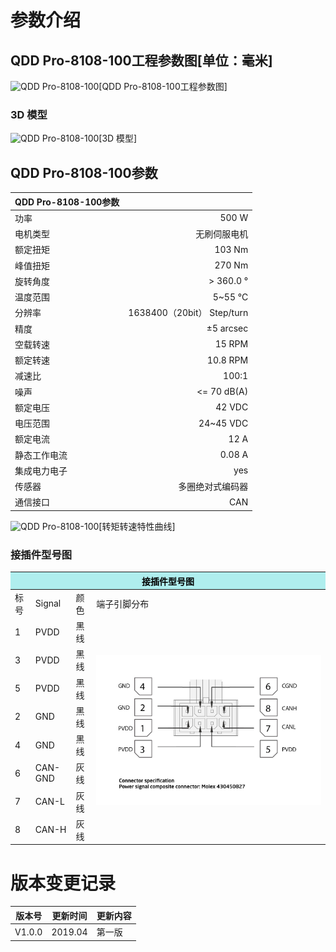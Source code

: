 # 参数介绍 
## QDD Pro-8108-100工程参数图[单位：毫米]
![QDD Pro-8108-100](   )[QDD Pro-8108-100工程参数图]
### 3D 模型
![QDD Pro-8108-100](   )[3D 模型]




## QDD Pro-8108-100参数

| QDD Pro-8108-100参数|   |     
| --------   | -----:  |
| 功率| 	500 W| 
| 电机类型	| 无刷伺服电机| 
| 额定扭矩	| 103 Nm| 
| 峰值扭矩	| 270 Nm| 
| 旋转角度	| > 360.0 °| 
| 温度范围	| 5~55 °C| 
| 分辨率	| 1638400（20bit） Step/turn| 
| 精度	| ±5 arcsec| 
| 空载转速	| 15 RPM| 
| 额定转速	| 10.8 RPM| 
| 减速比	| 100:1| 
| 噪声	| <= 70 dB(A)| 
| 额定电压	| 42 VDC| 
| 电压范围	| 24~45 VDC
| 额定电流	| 12 A| 
| 静态工作电流| 	0.08 A|  
| 集成电力电子|	yes|
| 传感器|	多圈绝对式编码器|
| 通信接口	|CAN|



![QDD Pro-8108-100](   )[转矩转速特性曲线]




### 接插件型号图
<table class="tableizer-table">
<thead><tr class="tableizer-firstrow"><th colspan="4" style="background: PaleTurquoise; color: black;width:800px">接插件型号图</th></tr></thead><tbody>
 <tr><td>标号</td><td>Signal</td><td>颜色</td><td >端子引脚分布</td></tr>
 <tr><td>1</td><td>PVDD</td><td>黑线</td><td rowspan="9"><img src="../img/配线2-2.png"></td></tr>
 <tr><td>3</td><td>PVDD</td><td>黑线</td></tr>
 <tr><td>5</td><td>PVDD</td><td>黑线</td></tr>
 <tr><td>2</td><td>GND</td><td>黑线</td></tr>
 <tr><td>4</td><td>GND</td><td>黑线</td></tr>
 <tr><td>6</td><td>CAN-GND</td><td>灰线</td></tr>
 <tr><td>7</td><td>CAN-L</td><td>灰线</td></tr>
 <tr><td>8</td><td>CAN-H</td><td>灰线</td></tr>
</tbody></table>



# 版本变更记录
版本号| 更新时间 | 更新内容
---|---|---
V1.0.0 | 2019.04| 第一版
